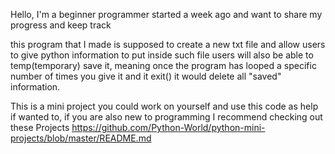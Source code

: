 Hello, I'm a beginner programmer started a week ago and want to share my progress and keep track 

this program that I made is supposed to create a new txt file and allow users to give python information to put inside such file 
users will also be able to temp(temporary) save it, meaning once the program has looped a specific number of times
you give it and it exit() it would delete all "saved" information. 

This is a mini project you could work on yourself and use this code as help if wanted to, if you are also new 
to programming I recommend checking out these Projects https://github.com/Python-World/python-mini-projects/blob/master/README.md

